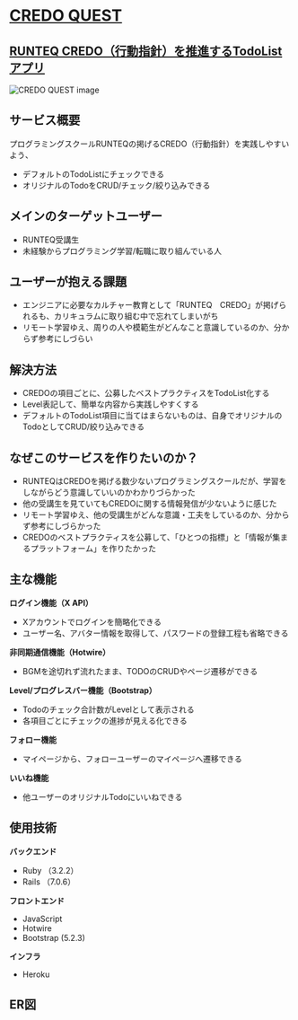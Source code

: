 <div class="text-center">
  <a href="https://www.credo-quest.com/">
    <h1>CREDO QUEST</h1>
    <h2>RUNTEQ CREDO（行動指針）を推進するTodoListアプリ</h2>
  </a>
  <img src="https://github.com/furukawaeiichi/CREDO_QUEST/blob/main/app/assets/images/ogp.jpg?raw=true" alt="CREDO QUEST image"/>
</div>

## サービス概要
プログラミングスクールRUNTEQの掲げるCREDO（行動指針）を実践しやすいよう、
- デフォルトのTodoListにチェックできる
- オリジナルのTodoをCRUD/チェック/絞り込みできる

## メインのターゲットユーザー
- RUNTEQ受講生
- 未経験からプログラミング学習/転職に取り組んでいる人

## ユーザーが抱える課題
- エンジニアに必要なカルチャー教育として「RUNTEQ　CREDO」が掲げられるも、カリキュラムに取り組む中で忘れてしまいがち
- リモート学習ゆえ、周りの人や模範生がどんなこと意識しているのか、分からず参考にしづらい

## 解決方法
- CREDOの項目ごとに、公募したベストプラクティスをTodoList化する
- Level表記して、簡単な内容から実践しやすくする
- デフォルトのTodoList項目に当てはまらないものは、自身でオリジナルのTodoとしてCRUD/絞り込みできる

## なぜこのサービスを作りたいのか？
- RUNTEQはCREDOを掲げる数少ないプログラミングスクールだが、学習をしながらどう意識していいのかわかりづらかった
- 他の受講生を見ていてもCREDOに関する情報発信が少ないように感じた
- リモート学習ゆえ、他の受講生がどんな意識・工夫をしているのか、分からず参考にしづらかった
- CREDOのベストプラクティスを公募して、「ひとつの指標」と「情報が集まるプラットフォーム」を作りたかった

## 主な機能
  **ログイン機能（X API）**
  - Xアカウントでログインを簡略化できる
  - ユーザー名、アバター情報を取得して、パスワードの登録工程も省略できる

  **非同期通信機能（Hotwire）**
  - BGMを途切れず流れたまま、TODOのCRUDやページ遷移ができる

  **Level/プログレスバー機能（Bootstrap）**
  - Todoのチェック合計数がLevelとして表示される
  - 各項目ごとにチェックの進捗が見える化できる

  **フォロー機能**
  - マイページから、フォローユーザーのマイページへ遷移できる

  **いいね機能**
  - 他ユーザーのオリジナルTodoにいいねできる

## 使用技術
  **バックエンド**
  - Ruby （3.2.2）
  - Rails （7.0.6）
  
  **フロントエンド**
  - JavaScript
  - Hotwire
  - Bootstrap  (5.2.3)
  
  **インフラ**
  - Heroku

## ER図
